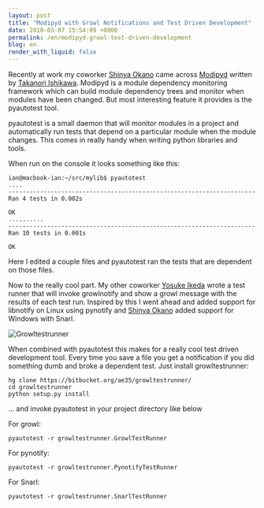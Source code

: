```yaml
---
layout: post
title: "Modipyd with Growl Notifications and Test Driven Development"
date: 2010-03-07 15:54:09 +0000
permalink: /en/modipyd-growl-test-driven-development
blog: en
render_with_liquid: false
---
```


Recently at work my coworker [Shinya
Okano](http://d.hatena.ne.jp/nullpobug/) came across
[Modipyd](http://www.metareal.org/p/modipyd/) written by [Takanori
Ishikawa](http://twitter.com/takanori_is). Modipyd is a module
dependency monitoring framework which can build module dependency trees
and monitor when modules have been changed. But most interesting feature
it provides is the pyautotest tool.

pyautotest is a small daemon that will monitor modules in a project and
automatically run tests that depend on a particular module when the
module changes. This comes in really handy when writing python libraries
and tools.

When run on the console it looks something like this:

    ian@macbook-ian:~/src/mylib$ pyautotest
    ....
    ----------------------------------------------------------------------
    Ran 4 tests in 0.002s
    
    OK
    ..........
    ----------------------------------------------------------------------
    Ran 10 tests in 0.001s
    
    OK

Here I edited a couple files and pyautotest ran the tests that are
dependent on those files.

Now to the really cool part. My other coworker [Yosuke
Ikeda](http://twitter.com/ae35) wrote a test runner that will invoke
growlnotify and show a growl message with the results of each test run.
Inspired by this I went ahead and added support for libnotify on Linux
using pynotify and [Shinya Okano](http://d.hatena.ne.jp/nullpobug/)
added support for Windows with Snarl.

![Growltestrunner](http://www.ianlewis.org/gallery2/d/12119-2/growltestrunner.png)

When combined with pyautotest this makes for a really cool test driven
development tool. Every time you save a file you get a notification if
you did something dumb and broke a dependent test. Just install
growltestrunner:

    hg clone https://bitbucket.org/ae35/growltestrunner/
    cd growltestrunner
    python setup.py install

... and invoke pyautotest in your project directory like below

For growl:

    pyautotest -r growltestrunner.GrowlTestRunner

For pynotify:

    pyautotest -r growltestrunner.PynotifyTestRunner

For Snarl:

    pyautotest -r growltestrunner.SnarlTestRunner
